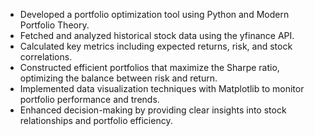 

- Developed a portfolio optimization tool using Python and Modern Portfolio Theory.
- Fetched and analyzed historical stock data using the yfinance API.
- Calculated key metrics including expected returns, risk, and stock correlations.
- Constructed efficient portfolios that maximize the Sharpe ratio, optimizing the balance between risk and return.
- Implemented data visualization techniques with Matplotlib to monitor portfolio performance and trends.
- Enhanced decision-making by providing clear insights into stock relationships and portfolio efficiency.
